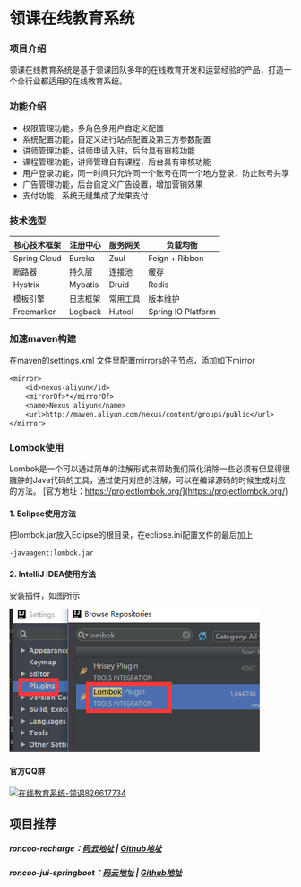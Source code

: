 # 领课在线教育系统

### 项目介绍
领课在线教育系统是基于领课团队多年的在线教育开发和运营经验的产品，打造一个全行业都适用的在线教育系统。

### 功能介绍
* 权限管理功能，多角色多用户自定义配置
* 系统配置功能，自定义进行站点配置及第三方参数配置
* 讲师管理功能，讲师申请入驻，后台具有审核功能
* 课程管理功能，讲师管理自有课程，后台具有审核功能
* 用户登录功能，同一时间只允许同一个账号在同一个地方登录，防止账号共享
* 广告管理功能，后台自定义广告设置，增加营销效果
* 支付功能，系统无缝集成了龙果支付

### 技术选型
| 核心技术框架                           | 注册中心                                  | 服务网关                                   | 负载均衡                                     |
| ----------------- | ----------------- | ----------------- | ------------------ | 
| Spring Cloud      | Eureka            | Zuul              | Feign + Ribbon     | 
| 断路器                                      | 持久层                                       | 连接池                                      | 缓存                                            | 
| Hystrix           | Mybatis           | Druid             | Redis              | 
| 模板引擎                                  | 日志框架                                   | 常用工具                                   | 版本维护                                     | 
| Freemarker        | Logback           | Hutool            | Spring IO Platform | 

### 加速maven构建
在maven的settings.xml 文件里配置mirrors的子节点，添加如下mirror
```
<mirror>
    <id>nexus-aliyun</id>
    <mirrorOf>*</mirrorOf>
    <name>Nexus aliyun</name>
    <url>http://maven.aliyun.com/nexus/content/groups/public</url>
</mirror>
```

### Lombok使用
Lombok是一个可以通过简单的注解形式来帮助我们简化消除一些必须有但显得很臃肿的Java代码的工具，通过使用对应的注解，可以在编译源码的时候生成对应的方法。
[官方地址：https://projectlombok.org/](https://projectlombok.org/)

#### 1. Eclipse使用方法
把lombok.jar放入Eclipse的根目录，在eclipse.ini配置文件的最后加上
```
-javaagent:lombok.jar 
```

#### 2. IntelliJ IDEA使用方法
安装插件，如图所示

![流程图](/doc/images/lombok1.png)

#### 官方QQ群
<a target="_blank" href="//shang.qq.com/wpa/qunwpa?idkey=7d1b7f1a78715320d09ed841c66d6bf0fa7b9105964cc327e9483e459b46abd4"><img border="0" src="https://pub.idqqimg.com/wpa/images/group.png" alt="在线教育系统-领课" title="在线教育系统-领课">826617734</a>

## 项目推荐
##### roncoo-recharge：[码云地址](https://gitee.com/roncoocom/roncoo-recharge) | [Github地址](https://github.com/roncoo/roncoo-recharge)
##### roncoo-jui-springboot：[码云地址](https://gitee.com/roncoocom/roncoo-jui-springboot) | [Github地址](https://github.com/roncoo/roncoo-jui-springboot)